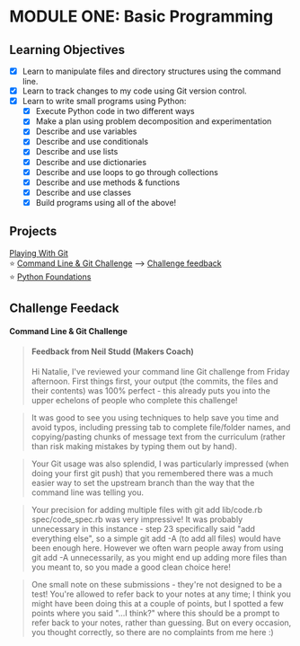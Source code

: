 # MODULE ONE: Basic Programming

## Learning Objectives

- [x] Learn to manipulate files and directory structures using the command line.
- [x] Learn to track changes to my code using Git version control.
- [x] Learn to write small programs using Python:
    - [x] Execute Python code in two different ways
    - [x] Make a plan using problem decomposition and experimentation
    - [x] Describe and use variables
    - [x] Describe and use conditionals
    - [x] Describe and use lists
    - [x] Describe and use dictionaries
    - [x] Describe and use loops to go through collections
    - [x] Describe and use methods & functions
    - [x] Describe and use classes
    - [x] Build programs using all of the above!

## Projects

[Playing With Git](https://github.com/NatalieJClark/playing-with-git)  
⭐️ [Command Line & Git Challenge](https://github.com/NatalieJClark/cmd_line_git_challenge) --> <a href=#command-line--git-challenge>Challenge feedback</a>  
⭐️ [Python Foundations](https://github.com/NatalieJClark/python_foundations)

## Challenge Feedack

#### Command Line & Git Challenge

> #### Feedback from Neil Studd (Makers Coach)
> Hi Natalie, I've reviewed your command line Git challenge from Friday afternoon. First things first, your output (the commits, the files and their contents) was 100% perfect - this already puts you into the upper echelons of people who complete this challenge!

> It was good to see you using techniques to help save you time and avoid typos, including pressing tab to complete file/folder names, and copying/pasting chunks of message text from the curriculum (rather than risk making mistakes by typing them out by hand).

> Your Git usage was also splendid, I was particularly impressed (when doing your first git push) that you remembered there was a much easier way to set the upstream branch than the way that the command line was telling you.

> Your precision for adding multiple files with git add lib/code.rb spec/code_spec.rb was very impressive! It was probably unnecessary in this instance - step 23 specifically said "add everything else", so a simple git add -A (to add all files) would have been enough here. However we often warn people away from using git add -A unnecessarily, as you might end up adding more files than you meant to, so you made a good clean choice here!

> One small note on these submissions - they're not designed to be a test! You're allowed to refer back to your notes at any time; I think you might have been doing this at a couple of points, but I spotted a few points where you said "...I think?" where this should be a prompt to refer back to your notes, rather than guessing. But on every occasion, you thought correctly, so there are no complaints from me here :)

